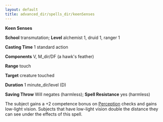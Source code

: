 ```yaml
---
layout: default
title: advanced_dir/spells_dir/keenSenses
---
```

 **Keen Senses**

**School** transmutation; **Level** alchemist 1, druid 1, ranger 1

**Casting Time** 1 standard action

**Components** V, M_dir/DF (a hawk's feather)

**Range** touch

**Target** creature touched

**Duration** 1 minute_dir/level (D)

**Saving Throw** Will negates (harmless); **Spell Resistance** yes (harmless)

The subject gains a +2 competence bonus on [Perception](../../../../skills_dir/perception#_perception) checks and gains low-light vision. Subjects that have low-light vision double the distance they can see under the effects of this spell.

